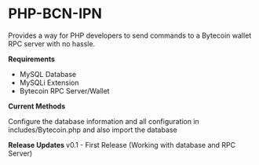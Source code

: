 # PHP-BCN-IPN

Provides a way for PHP developers to send commands to a Bytecoin wallet RPC server with no hassle.
 
<strong> Requirements </strong>
<ul>
  <li> MySQL Database </li>
  <li> MySQLi Extension </li>
  <li> Bytecoin RPC Server/Wallet </li>
</ul>

<strong> Current Methods </strong>
<p>Configure the database information and all configuration in includes/Bytecoin.php and also import the database</p>


<strong> Release Updates </strong>
v0.1 - First Release (Working with database and RPC Server)





